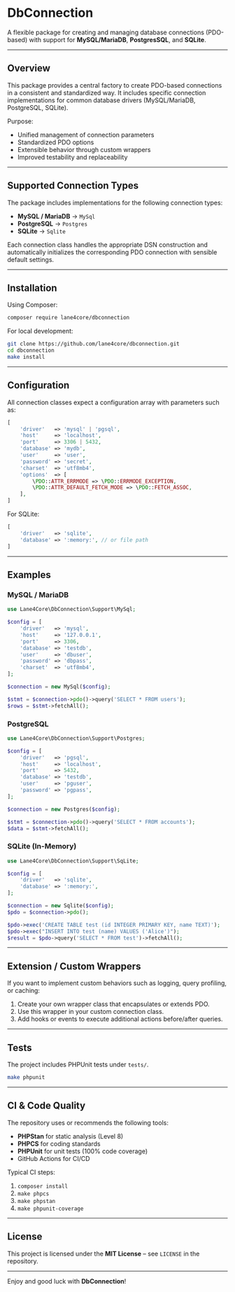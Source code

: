 # DbConnection

A flexible package for creating and managing database connections (PDO-based) with support for **MySQL/MariaDB**, **PostgresSQL**, and **SQLite**.

---

## Overview

This package provides a central factory to create PDO-based connections in a consistent and standardized way. It includes specific connection implementations for common database drivers (MySQL/MariaDB, PostgreSQL, SQLite).

Purpose:

* Unified management of connection parameters
* Standardized PDO options
* Extensible behavior through custom wrappers
* Improved testability and replaceability

---

## Supported Connection Types

The package includes implementations for the following connection types:

* **MySQL / MariaDB** → `MySql`
* **PostgreSQL** → `Postgres`
* **SQLite** → `Sqlite`

Each connection class handles the appropriate DSN construction and automatically initializes the corresponding PDO connection with sensible default settings.

---

## Installation

Using Composer:

```bash
composer require lane4core/dbconnection
```

For local development:

```bash
git clone https://github.com/lane4core/dbconnection.git
cd dbconnection
make install
```

---

## Configuration

All connection classes expect a configuration array with parameters such as:

```php
[
    'driver'   => 'mysql' | 'pgsql',
    'host'     => 'localhost',
    'port'     => 3306 | 5432,
    'database' => 'mydb',
    'user'     => 'user',
    'password' => 'secret',
    'charset'  => 'utf8mb4',
    'options'  => [
        \PDO::ATTR_ERRMODE => \PDO::ERRMODE_EXCEPTION,
        \PDO::ATTR_DEFAULT_FETCH_MODE => \PDO::FETCH_ASSOC,
    ],
]
```

For SQLite:

```php
[
    'driver'   => 'sqlite',
    'database' => ':memory:', // or file path
]
```

---

## Examples

### MySQL / MariaDB

```php
use Lane4Core\DbConnection\Support\MySql;

$config = [
    'driver'   => 'mysql',
    'host'     => '127.0.0.1',
    'port'     => 3306,
    'database' => 'testdb',
    'user'     => 'dbuser',
    'password' => 'dbpass',
    'charset'  => 'utf8mb4',
];

$connection = new MySql($config);

$stmt = $connection->pdo()->query('SELECT * FROM users');
$rows = $stmt->fetchAll();
```

### PostgreSQL

```php
use Lane4Core\DbConnection\Support\Postgres;

$config = [
    'driver'   => 'pgsql',
    'host'     => 'localhost',
    'port'     => 5432,
    'database' => 'testdb',
    'user'     => 'pguser',
    'password' => 'pgpass',
];

$connection = new Postgres($config);

$stmt = $connection->pdo()->query('SELECT * FROM accounts');
$data = $stmt->fetchAll();
```

### SQLite (In-Memory)

```php
use Lane4Core\DbConnection\Support\SqLite;

$config = [
    'driver'   => 'sqlite',
    'database' => ':memory:',
];

$connection = new Sqlite($config);
$pdo = $connection->pdo();

$pdo->exec('CREATE TABLE test (id INTEGER PRIMARY KEY, name TEXT)');
$pdo->exec("INSERT INTO test (name) VALUES ('Alice')");
$result = $pdo->query('SELECT * FROM test')->fetchAll();
```

---

## Extension / Custom Wrappers

If you want to implement custom behaviors such as logging, query profiling, or caching:

1. Create your own wrapper class that encapsulates or extends PDO.
2. Use this wrapper in your custom connection class.
3. Add hooks or events to execute additional actions before/after queries.

---

## Tests

The project includes PHPUnit tests under `tests/`.

```bash
make phpunit
```

---

## CI & Code Quality

The repository uses or recommends the following tools:

* **PHPStan** for static analysis (Level 8)
* **PHPCS** for coding standards
* **PHPUnit** for unit tests (100% code coverage)
* GitHub Actions for CI/CD

Typical CI steps:

1. `composer install`
2. `make phpcs`
3. `make phpstan`
4. `make phpunit-coverage`

---

## License

This project is licensed under the **MIT License** – see `LICENSE` in the repository.

---

Enjoy and good luck with **DbConnection**!
